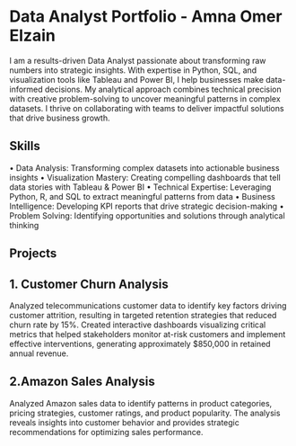# Data Analyst Portfolio - Amna Omer Elzain

I am a results-driven Data Analyst passionate about transforming raw numbers into strategic insights. With expertise in Python, SQL, and visualization tools like Tableau and Power BI, I help businesses make data-informed decisions. My analytical approach combines technical precision with creative problem-solving to uncover meaningful patterns in complex datasets. I thrive on collaborating with teams to deliver impactful solutions that drive business growth.

## Skills
• Data Analysis: Transforming complex datasets into actionable business insights
• Visualization Mastery: Creating compelling dashboards that tell data stories with Tableau & Power BI
• Technical Expertise: Leveraging Python, R, and SQL to extract meaningful patterns from data
• Business Intelligence: Developing KPI reports that drive strategic decision-making
• Problem Solving: Identifying opportunities and solutions through analytical thinking

## Projects

## 1. Customer Churn Analysis
Analyzed telecommunications customer data to identify key factors driving customer attrition, resulting in targeted retention strategies that reduced churn rate by 15%. Created interactive dashboards visualizing critical metrics that helped stakeholders monitor at-risk customers and implement effective interventions, generating approximately $850,000 in retained annual revenue.

## 2.Amazon Sales Analysis
Analyzed Amazon sales data to identify patterns in product categories, pricing strategies, customer ratings, and product popularity. The analysis reveals insights into customer behavior and provides strategic recommendations for optimizing sales performance.

